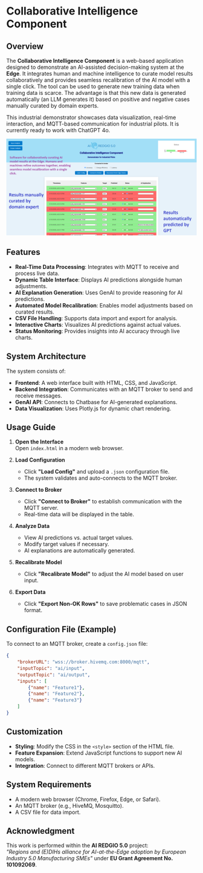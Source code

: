 # Collaborative Intelligence Component

## Overview
The **Collaborative Intelligence Component** is a web-based application designed to demonstrate an AI-assisted decision-making system at the **Edge**. It integrates human and machine intelligence to curate model results collaboratively and provides seamless recalibration of the AI model with a single click. The tool can be used to generate new training data when training data is scarce. The advantage is that this new data is generated automatically (an LLM generates it) based on positive and negative cases manually curated by domain experts.

This industrial demonstrator showcases data visualization, real-time interaction, and MQTT-based communication for industrial pilots. It is currently ready to work with ChatGPT 4o.

![Screenshot](image.png)

## Features
- **Real-Time Data Processing**: Integrates with MQTT to receive and process live data.
- **Dynamic Table Interface**: Displays AI predictions alongside human adjustments.
- **AI Explanation Generation**: Uses GenAI to provide reasoning for AI predictions.
- **Automated Model Recalibration**: Enables model adjustments based on curated results.
- **CSV File Handling**: Supports data import and export for analysis.
- **Interactive Charts**: Visualizes AI predictions against actual values.
- **Status Monitoring**: Provides insights into AI accuracy through live charts.

## System Architecture
The system consists of:
- **Frontend**: A web interface built with HTML, CSS, and JavaScript.
- **Backend Integration**: Communicates with an MQTT broker to send and receive messages.
- **GenAI API**: Connects to Chatbase for AI-generated explanations.
- **Data Visualization**: Uses Plotly.js for dynamic chart rendering.

## Usage Guide
1. **Open the Interface**  
   Open `index.html` in a modern web browser.
   
2. **Load Configuration**  
   - Click **"Load Config"** and upload a `.json` configuration file.
   - The system validates and auto-connects to the MQTT broker.

3. **Connect to Broker**  
   - Click **"Connect to Broker"** to establish communication with the MQTT server.
   - Real-time data will be displayed in the table.

4. **Analyze Data**  
   - View AI predictions vs. actual target values.
   - Modify target values if necessary.
   - AI explanations are automatically generated.

5. **Recalibrate Model**  
   - Click **"Recalibrate Model"** to adjust the AI model based on user input.

6. **Export Data**  
   - Click **"Export Non-OK Rows"** to save problematic cases in JSON format.

## Configuration File (Example)
To connect to an MQTT broker, create a `config.json` file:

```json
{
    "brokerURL": "wss://broker.hivemq.com:8000/mqtt",
    "inputTopic": "ai/input",
    "outputTopic": "ai/output",
    "inputs": [
        {"name": "Feature1"},
        {"name": "Feature2"},
        {"name": "Feature3"}
    ]
}
```

## Customization
- **Styling**: Modify the CSS in the `<style>` section of the HTML file.
- **Feature Expansion**: Extend JavaScript functions to support new AI models.
- **Integration**: Connect to different MQTT brokers or APIs.

## System Requirements
- A modern web browser (Chrome, Firefox, Edge, or Safari).
- An MQTT broker (e.g., HiveMQ, Mosquitto).
- A CSV file for data import.

## Acknowledgment
This work is performed within the **AI REDGIO 5.0** project:  
*"Regions and (E)DIHs alliance for AI-at-the-Edge adoption by European Industry 5.0 Manufacturing SMEs"* under **EU Grant Agreement No. 101092069**.
